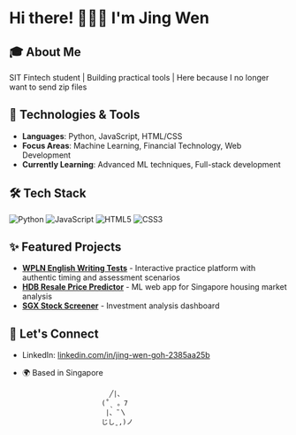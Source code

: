 # Hi there! 👋🐻‍❄️ I'm Jing Wen 

## 🎓 About Me
SIT Fintech student | Building practical tools | Here because I no longer want to send zip files

## 🔧 Technologies & Tools
- **Languages**: Python, JavaScript, HTML/CSS
- **Focus Areas**: Machine Learning, Financial Technology, Web Development
- **Currently Learning**: Advanced ML techniques, Full-stack development

## 🛠️ Tech Stack
![Python](https://img.shields.io/badge/-Python-3776AB?style=flat&logo=python&logoColor=white)
![JavaScript](https://img.shields.io/badge/-JavaScript-F7DF1E?style=flat&logo=javascript&logoColor=black)
![HTML5](https://img.shields.io/badge/-HTML5-E34F26?style=flat&logo=html5&logoColor=white)
![CSS3](https://img.shields.io/badge/-CSS3-1572B6?style=flat&logo=css3&logoColor=white)

## ✨ Featured Projects
- **[WPLN English Writing Tests](https://github.com/Hgowj/wpln-test-writing)** - Interactive practice platform with authentic timing and assessment scenarios
- **[HDB Resale Price Predictor](https://github.com/Hgowj/hdb-resale-price-predictor)** - ML web app for Singapore housing market analysis
- **[SGX Stock Screener](https://github.com/Hgowj/sgx-stock-screener)** - Investment analysis dashboard

## 🐧 Let's Connect
- LinkedIn: [linkedin.com/in/jing-wen-goh-2385aa25b](www.linkedin.com/in/jing-wen-goh-2385aa25b)
- 🌍 Based in Singapore

                            ╱|、
                          (˚ˎ 。7  
                           |、˜〵          
                          じしˍ,)ノ
